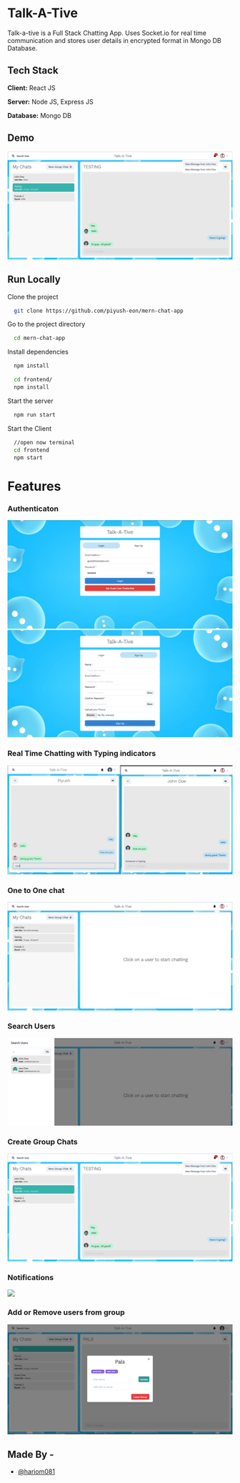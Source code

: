 
# Talk-A-Tive

Talk-a-tive is a Full Stack Chatting App.
Uses Socket.io for real time communication and stores user details in encrypted format in Mongo DB Database.
## Tech Stack

**Client:** React JS

**Server:** Node JS, Express JS

**Database:** Mongo DB
  
## Demo



![](https://github.com/fragrance081/Chat-web-app-by-mern/blob/main/screenshots/group%20%2B%20notif.PNG)
## Run Locally

Clone the project

```bash
  git clone https://github.com/piyush-eon/mern-chat-app
```

Go to the project directory

```bash
  cd mern-chat-app
```

Install dependencies

```bash
  npm install
```

```bash
  cd frontend/
  npm install
```

Start the server

```bash
  npm run start
```
Start the Client

```bash
  //open now terminal
  cd frontend
  npm start
```

  
# Features

### Authenticaton
![](https://github.com/fragrance081/Chat-web-app-by-mern/blob/main/screenshots/login.PNG)
![](https://github.com/fragrance081/Chat-web-app-by-mern/blob/main/screenshots/signup.PNG)
### Real Time Chatting with Typing indicators
![](https://github.com/fragrance081/Chat-web-app-by-mern/blob/main/screenshots/real-time.PNG)
### One to One chat
![](https://github.com/fragrance081/Chat-web-app-by-mern/blob/main/screenshots/mainscreen.PNG)
### Search Users
![](https://github.com/fragrance081/Chat-web-app-by-mern/blob/main/screenshots/search.PNG)
### Create Group Chats
![](https://github.com/fragrance081/Chat-web-app-by-mern/blob/main/screenshots/group%20%2B%20notif.PNG)
### Notifications 
![](https://github.com/piyush-eon/mern-chat-app/blob/master/screenshots/group%20%2B%20notif.PNG)
### Add or Remove users from group
![](https://github.com/fragrance081/Chat-web-app-by-mern/blob/main/screenshots/add%20rem.PNG)

## Made By -

- [@hariom081](https://github.com/fragrance081)

  
